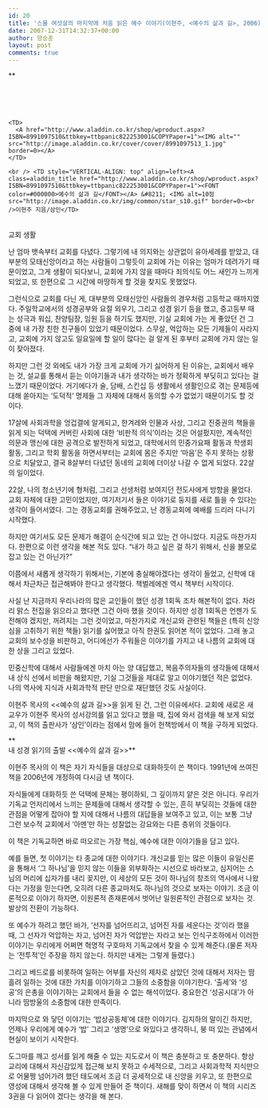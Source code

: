 ```yaml
---
id: 20
title: '스물 여섯살의 마지막에 처음 읽은 예수 이야기(이현주, <예수의 삶과 길>, 2006)'
date: 2007-12-31T14:32:37+00:00
author: 양승훈
layout: post
comments: true
---
```

<A href="http://c2down.cyworld.co.kr/download?fid=6422144535b59700511f17309ac0c71a&name=1526114148147471550410873.jpg" target=_blank></A>

**

<DIV class=ttbReview>
  


<TABLE>
  <br /> <br /> 

  <TR>
    <br /> 
    
    <TD>
      <A href="http://www.aladdin.co.kr/shop/wproduct.aspx?ISBN=8991097510&ttbkey=ttbpanic822253001&COPYPaper=1"><IMG alt="" src="http://image.aladdin.co.kr/cover/cover/8991097513_1.jpg" border=0></A>
    </TD>
    
    <br /> <TD style="VERTICAL-ALIGN: top" align=left><A class=aladdin_title href="http://www.aladdin.co.kr/shop/wproduct.aspx?ISBN=8991097510&ttbkey=ttbpanic822253001&COPYPaper=1"><FONT color=#000000>예수의 삶과 길</FONT></A> &#8211; <IMG alt=10점 src="http://image.aladdin.co.kr/img/common/star_s10.gif" border=0><br />이현주 지음/삼인</TD>
  </TR>
</TABLE></DIV>







교회 생활</STRONG>





난 엄마 뱃속부터 교회를 다녔다. 그렇기에 내 의지와는 상관없이 유아세례를 받았고, 대부분의 모태신앙이라고 하는 사람들이 그렇듯이 교회에 가는 이유는 엄마가 데려가기 때문이었고, 그게 생활이 되다보니, 교회에 가지 않을 때마다 죄의식도 어느 새인가 느끼게 되었고, 또 한편으로 그 시간에 마땅하게 할 것을 찾지도 못했었다.





그런식으로 교회를 다닌 게, 대부분의 모태신앙인 사람들의 경우처럼 고등학교 때까지였다. 주일학교에서의 성경공부와 요절 외우기, 그리고 성경 읽기 등을 했고, 중고등부 때는 성극과 워십, 찬양팀장, 임원 등을 하기도 했지만, 기실 교회에 가는 게 좋았던 건 그 중에 내 가장 친한 친구들이 있었기 때문이었다. 스무살, 억압하는 모든 기제들이 사라지고, 교회에 가지 않고도 일요일에 할 일이 많다는 걸 알게 된 후부터 교회에 가지 않는 일이 잦아졌다.





하지만 그런 것 외에도 내가 가장 크게 교회에 가기 싫어하게 된 이유는, 교회에서 배우는 것, 설교를 통해서 듣는 이야기들과 내가 생각하는 바가 정확하게 부딪히고 있다는 걸 느꼈기 때문이었다. 거기에다가 술, 담배, 스킨십 등 생활에서 생활인으로 겪는 문제등에 대해 쏟아지는 &#8216;도덕적&#8217; 명제들 그 자체에 대해서 동의할 수가 없었기 때문이기도 할 것이다.





17살에 사회과학을 엉겁결에 알게되고, 한겨레와 인물과 사상, 그리고 진중권의 책들을 읽게 되는 덕택에 커버린 사회에 대한 &#8216;비판적 의식&#8217;이라는 것은 어설펐지만, 계속적인 의문과 맹신에 대한 공격으로 발전하게 되었고, 대학에서의 민중가요패 활동과 학생회 활동, 그리고 학회 활동을 하면서부터는 교회에 몸은 주지만 &#8216;마음&#8217;은 주지 못하는 상황으로 치달았고, 결국 8살부터 다녔던 동네의 교회에 더이상 나갈 수 없게 되었다. 22살의 일이었다.





22살, 나의 청소년기에 형처럼, 그리고 선생처럼 보여지던 전도사에게 방향을 물었다. 교회 자체에 대한 고민이었지만, 여기저기서 들은 이야기로 둥지를 새로 틀을 수 있다는 생각이 들어서였다. 그는 경동교회를 권해주었고, 난 경동교회에 예배를 드리러 다니기 시작했다.





하지만 여기서도 모든 문제가 해결이 순식간에 되고 있는 건 아니었다. 지금도 마찬가지다. 한편으로 이런 생각을 해본 적도 있다. &#8220;내가 하고 싶은 걸 하기 위해서, 신을 볼모로 잡고 있는 건 아닌가?&#8221;





이쯤에서 새롭게 생각하기 위해서는, 기본에 충실해야겠다는 생각이 들었고, 신학에 대해서 차근차근 접근해봐야 한다고 생각했다. 책벌레에겐 역시 책부터 시작이다.





사실 난 지금까지 우리나라의 많은 교인들이 했던 성경 1회독 조차 해본적이 없다. 차라리 맑스 전집을 읽으라고 했다면 그건 아마 했을 것이다. 하지만 성경 1회독은 언젠가 도전해야 겠지만, 꺼려지는 그런 것이었고, 마찬가지로 개신교와 관련된 책들은 (특히 신앙심을 고취하기 위한 책들) 읽기를 싫어했고 아직 한권도 읽어본 적이 없었다. 그래 놓고 교회의 보수성을 비판하고, 어디에선가 주워들은 이야기를 가지고 내 나름의 교회에 대한 상을 그리고 있었다.

민중신학에 대해서 사람들에겐 마치 아는 양 대답했고, 복음주의자들의 생각들에 대해서 내 상식 선에서 비판을 해왔지만, 기실 그것들을 제대로 알고 이야기했던 적은 없었다. 나의 역사에 지식과 사회과학적 판단 만으로 재단했던 것도 사실이다.





이현주 목사의 <<예수의 삶과 길>>을 읽게 된 건, 그런 이유에서다. 교회에 새로온 새교우가 이현주 목사의 성서강의를 읽고 있다고 했을 때, 집에 와서 검색을 해 보게 되었고, 이 책의 출판사가 &#8216;삼인&#8217;이라는 점에서 맘에 들어 헌책방에서 이 책을 구하게 되었다.





**  
내 성경 읽기의 출발 <<예수의 삶과 길>>**





이현주 목사의 이 책은 자기 자식들을 대상으로 대화하듯이 쓴 책이다. 1991년에 쓰여진 책을 2006년에 개정하여 다시금 낸 책이다.





자식들에게 대화하듯 쓴 덕택에 문체는 평이하되, 그 깊이까지 얕은 것은 아니다. 우리가 기독교 언저리에서 느끼는 문제들에 대해서 생각할 수 있는, 흔히 부딪히는 것들에 대한 관점을 어떻게 잡아야 할 지에 대해서 나름의 대답들을 보여주고 있고, 이는 보통 그냥 그런 보수적 교회에서 &#8216;아멘&#8217;만 하는 성찰없는 강요와는 다른 층위의 것들이다.





이 책은 기독교하면 바로 떠오르는 가장 핵심, 예수에 대한 이야기들을 담고 있다.





예를 들면, 첫 이야기는 타 종교에 대한 이야기다. 개신교를 믿는 많은 이들이 유일신론을 통해서 &#8216;그 하나님&#8217;을 믿지 않는 이들을 외부화하는 시선으로 바라보고, 심지어는 스님의 머리에 십자가를 내리 꽂지만, 이 세상의 모든 것이 하나님의 창조의 역사에서 나왔다는 가정을 믿는다면, 오히려 다른 종교마저도 하나님의 것으로 보자는 이야기. 조금 이론적으로 이야기 하자면, 이원론적 존재론에서 벗어난 일원론적인 관점으로 보자는 것. 발상의 전환이 가능하다.





또 예수가 하려고 했던 바가, &#8216;선자를 넘어뜨리고, 넘어진 자를 세운다는 것&#8217;이라 했을 때, 그 선자가 억압하는 자고, 넘어진 자가 억압받는 자라고 보는 인식구조하에서 이러한 이야기는 우리에게 어쩌면 혁명적 구호마저 기독교에서 찾을 수 있게 해준다.(물론 저자는 &#8216;전투적&#8217;인 주장을 하지 않는다. 하지만 내게는 그렇게 들렸다.)





그리고 베드로를 비롯하여 일하는 어부를 자신의 제자로 삼았던 것에 대해서 저자는 땀 흘려 일하는 것에 대한 가치를 이야기하고 그들의 소중함을 이야기한다. &#8216;출세&#8217;와 &#8216;성공&#8217;의 은총을 이야기하는 교회에서 들을 수 없는 해석이었다. 중요한건 &#8216;성공시대&#8217;가 아니라 땀방울의 소중함에 대한 만족이다.





마지막으로 와 닿던 이야기는 &#8216;밥상공동체&#8217;에 대한 이야기다. 김지하의 말이긴 하지만, 언제나 우리에게 예수가 &#8216;밥&#8217; 그리고 &#8216;생명&#8217;으로 와있다고 생각하니, 붕 떠 있는 관념에서 현실이 보이기 시작한다.





도그마를 깨고 성서를 읽게 해줄 수 있는 지도로서 이 책은 충분하고 또 충분하다. 항상 교리에 대해서 자신감있게 접근해 보지 못하고 수세적으로, 그리고 사회과학적 지식만으로 어물쩡 넘어가려 했던 태도에서 조금 더 공세적으로 내 신앙을 키우고, 또 한편으로 영성에 대해서 생각해 볼 수 있게 만들어 준 책이다. 새해를 맞이 하면서 이 책의 시리즈 3권을 다 읽어야 겠다는 생각을 해 본다.</p>